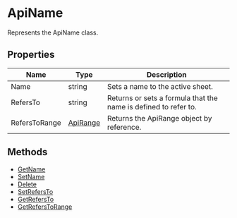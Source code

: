 # ApiName

Represents the ApiName class.

## Properties

| Name | Type | Description |
| ---- | ---- | ----------- |
| Name | string | Sets a name to the active sheet. |
| RefersTo | string | Returns or sets a formula that the name is defined to refer to. |
| RefersToRange | [ApiRange](../ApiRange/ApiRange.md) | Returns the ApiRange object by reference. |
## Methods

- [GetName](./Methods/GetName.md)
- [SetName](./Methods/SetName.md)
- [Delete](./Methods/Delete.md)
- [SetRefersTo](./Methods/SetRefersTo.md)
- [GetRefersTo](./Methods/GetRefersTo.md)
- [GetRefersToRange](./Methods/GetRefersToRange.md)
